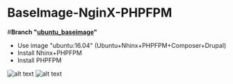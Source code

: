 # BaseImage-NginX-PHPFPM
#**Branch "[ubuntu_baseimage](https://github.com/ros-kamach/BaseImage-NginX-PHPFPM/tree/ubuntu_baseimage)"**
   - Use image "ubuntu:16.04" (Ubuntu+Nhinx+PHPFPM+Composer+Drupal)
   - Install Nhinx+PHPFPM
   - Install  PHPFPM

![alt text](https://www.computing.co.uk/w-images/e564549d-6f53-4253-869c-33be493ad236/0/ubuntulogo3-580x358.jpg)
![alt text](https://websanova.com/img/posts/setting-up-php-with-nginx.png)

